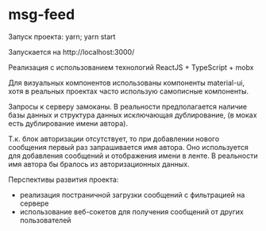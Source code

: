 # msg-feed
Запуск проекта: yarn; yarn start

Запускается на http://localhost:3000/

Реализация с использованием технологий ReactJS + TypeScript + mobx

Для визуальных компонентов использованы компоненты material-ui, хотя в реальных проектах часто использую самописные компоненты.

Запросы к серверу замоканы. В реальности предполагается наличие базы данных и структура данных исключающая дублирование, (в моках есть дублирование имени автора).

Т.к. блок авторизации отсутствует, то при добавлении нового сообщения первый раз запрашивается имя автора. Оно используется для добавления сообщений и отображения имени в ленте. В реальности имя автора бы бралось из авторизационных данных.

Перспективы развития проекта:
 - реализация постраничной загрузки сообщений с фильтрацией на сервере
 - использование веб-сокетов для получения сообщений от других пользователей

